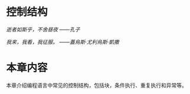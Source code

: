 # 控制结构

_逝者如斯乎，不舍昼夜                   ——孔子_

_我来，我看，我征服。                   ——蓋烏斯·尤利烏斯·凱撒_


# 本章内容

本章介绍编程语言中常见的控制结构，包括块，条件执行、重复执行和异常等。